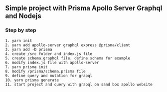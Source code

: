 ## Simple project with Prisma Apollo Server Graphql and Nodejs

### Step by step
    1. yarn init
    2. yarn add apollo-server graphql express @prisma/client 
    3. yarn add -D prisma
    4. create /src folder and index.js file
    5. create schema.graphql file, define schema for example
    6. modify index.js file with apollo-server
    7. yarn prisma init
    8. modify /prisma/schema.prisma file
    9. define query and mutation for grapql
    10. yarn prisma generate
    11. start project and query with grapql on sand box apollo website
    